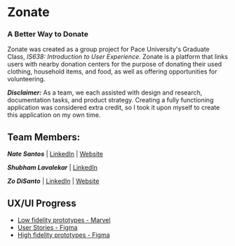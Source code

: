 # Zonate
### A Better Way to Donate

Zonate was created as a group project for Pace University's Graduate Class, _IS638: Introduction to User Experience_. Zonate is a platform that links users with nearby donation centers for the purpose of donating their used clothing, household items, and food, as well as offering opportunities for volunteering.

**_Disclaimer:_** As a team, we each assisted with design and research, documentation tasks, and product strategy. Creating a fully functioning application was considered extra credit, so I took it upon myself to create this application on my own time.

## Team Members: 
**_Nate Santos_** | <a href="https://www.linkedin.com/in/nathanieljason-santos/">LinkedIn</a> | <a href="https://natesantos.super.site/">Website</a>

**_Shubham Lavalekar_** | <a href="https://www.linkedin.com/in/shubham-lavalekar/">LinkedIn</a>

**_Zo DiSanto_** | <a href="https://linkedin.com/in/zdisanto">LinkedIn</a> | <a href="https://zdisanto.github.io/">Website</a>

## UX/UI Progress
- <a href="https://marvelapp.com/prototype/87d6900">Low fidelity prototypes - Marvel</a>
- <a href="https://www.figma.com/file/KOgfrSi4jSv6yN9kVWlsXu/%5BWireframes-%26-Prototype%5D-Zonate-App-v0?node-id=313%3A14603&t=vUS4v15U3kkCmdsZ-1">User Stories - Figma</a>
- <a href="https://www.figma.com/proto/KOgfrSi4jSv6yN9kVWlsXu/%5BWireframes-%26-Prototype%5D-Zonate-App-v0?page-id=104%3A10&node-id=121-87&viewport=848%2C323%2C0.03&scaling=scale-down&starting-point-node-id=121%3A87">High fidelity prototypes - Figma</a>